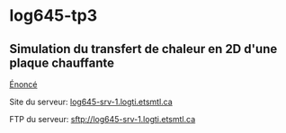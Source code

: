 # log645-tp3
## Simulation du transfert de chaleur en 2D d'une plaque chauffante

[Énoncé](https://cours.etsmtl.ca/log645/private/Documents/Laboratoires/Labo_03.pdf)

Site du serveur: [log645-srv-1.logti.etsmtl.ca](log645-srv-1.logti.etsmtl.ca)

FTP du serveur: [sftp://log645-srv-1.logti.etsmtl.ca](sftp://log645-srv-1.logti.etsmtl.ca)
